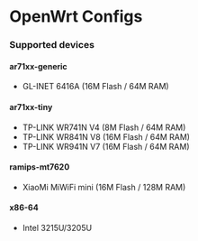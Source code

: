 # OpenWrt Configs

### Supported devices

#### ar71xx-generic

- GL-INET 6416A (16M Flash / 64M RAM)

#### ar71xx-tiny

- TP-LINK WR741N V4 (8M Flash / 64M RAM)
- TP-LINK WR841N V8 (16M Flash / 64M RAM)
- TP-LINK WR941N V7 (16M Flash / 64M RAM)

#### ramips-mt7620

- XiaoMi MiWiFi mini (16M Flash / 128M RAM)

#### x86-64

- Intel 3215U/3205U
